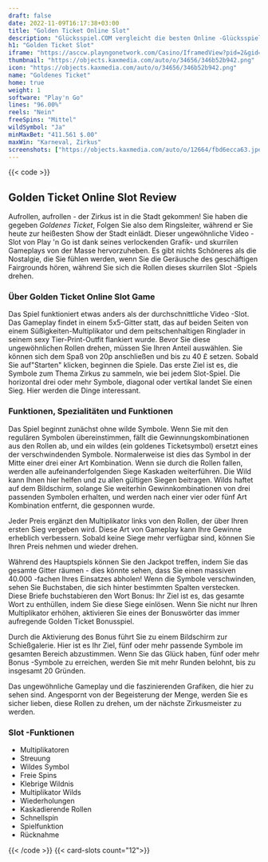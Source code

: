 ```yaml
---
draft: false
date: 2022-11-09T16:17:38+03:00
title: "Golden Ticket Online Slot"
description: "Glücksspiel.COM vergleicht die besten Online -Glücksspiel -Sites und -spiele der Kanada.  Unabhängige Produktbewertungen und exklusive Anmeldeangebote. Jetzt spielen!"
h1: "Golden Ticket Slot"
iframe: "https://asccw.playngonetwork.com/Casino/IframedView?pid=2&gid=goldenticket&lang=en_US&practice=1&channel=desktop&div=flashobject&width=100%25&height=100%25&user=&password=&ctx=&demo=2&brand=&lobby=&rccurrentsessiontime=0&rcintervaltime=0&rcaccounthistoryurl=&rccontinueurl=&rcexiturl=&rchistoryurlmode=&autoplaylimits=0&autoplayreset=0&callback=flashCallback&rcmga=&resourcelevel=0&hasjackpots=False&country=&pauseplay=&playlimit=&selftest=&sessiontime=&coreweburl=https://asccw.playngonetwork.com/&showpoweredby=True"
thumbnail: "https://objects.kaxmedia.com/auto/o/34656/346b52b942.png"
icon: "https://objects.kaxmedia.com/auto/o/34656/346b52b942.png"
name: "Goldenes Ticket"
home: true
weight: 1
software: "Play'n Go"
lines: "96.00%"
reels: "Nein"
freeSpins: "Mittel"
wildSymbol: "Ja"
minMaxBet: "411.561 $.00"
maxWin: "Karneval, Zirkus"
screenshots: ["https://objects.kaxmedia.com/auto/o/12664/fbd6ecca63.jpeg"]
---
```


{{< code >}}<h2>Golden Ticket Online Slot Review</h2><p>Aufrollen, aufrollen - der Zirkus ist in die Stadt gekommen! Sie haben die gegeben <em>Goldenes Ticket</em>, Folgen Sie also dem Ringsleiter, während er Sie heute zur heißesten Show der Stadt einlädt. Dieser ungewöhnliche Video -Slot von Play 'n Go ist dank seines verlockenden Grafik- und skurrilen Gameplays von der Masse hervorzuheben. Es gibt nichts Schöneres als die Nostalgie, die Sie fühlen werden, wenn Sie die Geräusche des geschäftigen Fairgrounds hören, während Sie sich die Rollen dieses skurrilen Slot -Spiels drehen.</p><h3>Über Golden Ticket Online Slot Game</h3><p>Das Spiel funktioniert etwas anders als der durchschnittliche Video -Slot. Das Gameplay findet in einem 5x5-Gitter statt, das auf beiden Seiten von einem Süßigkeiten-Multiplikator und dem peitschenhaltigen Ringlader in seinem sexy Tier-Print-Outfit flankiert wurde. Bevor Sie diese ungewöhnlichen Rollen drehen, müssen Sie Ihren Anteil auswählen. Sie können sich dem Spaß von 20p anschließen und bis zu 40 £ setzen. Sobald Sie auf"Starten" klicken, beginnen die Spiele. Das erste Ziel ist es, die Symbole zum Thema Zirkus zu sammeln, wie bei jedem Slot-Spiel. Die horizontal drei oder mehr Symbole, diagonal oder vertikal landet Sie einen Sieg. Hier werden die Dinge interessant.</p><h3>Funktionen, Spezialitäten und Funktionen</h3><p>Das Spiel beginnt zunächst ohne wilde Symbole. Wenn Sie mit den regulären Symbolen übereinstimmen, fällt die Gewinnungskombinationen aus den Rollen ab, und ein wildes (ein goldenes Ticketsymbol) ersetzt eines der verschwindenden Symbole. Normalerweise ist dies das Symbol in der Mitte einer drei einer Art Kombination. Wenn sie durch die Rollen fallen, werden alle aufeinanderfolgenden Siege Kaskaden weiterführen. Die Wild kann Ihnen hier helfen und zu allen gültigen Siegen beitragen. Wilds haftet auf dem Bildschirm, solange Sie weiterhin Gewinnkombinationen von drei passenden Symbolen erhalten, und werden nach einer vier oder fünf Art Kombination entfernt, die gesponnen wurde.</p><p>Jeder Preis ergänzt den Multiplikator links von den Rollen, der über Ihren ersten Sieg vergeben wird. Diese Art von Gameplay kann Ihre Gewinne erheblich verbessern. Sobald keine Siege mehr verfügbar sind, können Sie Ihren Preis nehmen und wieder drehen.</p><p>Während des Hauptspiels können Sie den Jackpot treffen, indem Sie das gesamte Gitter räumen - dies könnte sehen, dass Sie einen massiven 40.000 -fachen Ihres Einsatzes abholen! Wenn die Symbole verschwinden, sehen Sie Buchstaben, die sich hinter bestimmten Spalten verstecken. Diese Briefe buchstabieren den Wort Bonus: Ihr Ziel ist es, das gesamte Wort zu enthüllen, indem Sie diese Siege einlösen. Wenn Sie nicht nur Ihren Multiplikator erhöhen, aktivieren Sie eines der Bonuswörter das immer aufregende Golden Ticket Bonusspiel.</p><p>Durch die Aktivierung des Bonus führt Sie zu einem Bildschirm zur Schießgalerie. Hier ist es Ihr Ziel, fünf oder mehr passende Symbole im gesamten Bereich abzustimmen. Wenn Sie das Glück haben, fünf oder mehr Bonus -Symbole zu erreichen, werden Sie mit mehr Runden belohnt, bis zu insgesamt 20 Gründen.</p><p>Das ungewöhnliche Gameplay und die faszinierenden Grafiken, die hier zu sehen sind. Angespornt von der Begeisterung der Menge, werden Sie es sicher lieben, diese Rollen zu drehen, um der nächste Zirkusmeister zu werden.</p><h3>
Slot -Funktionen</h3><ul>
<li></span>
Multiplikatoren</li>
<li></span>
Streuung</li>
<li></span>
Wildes Symbol</li>
<li></span>
Freie Spins</li>
<li></span>
Klebrige Wildnis</li>
<li></span>
Multiplikator Wilds</li>
<li></span>
Wiederholungen</li>
<li></span>
Kaskadierende Rollen</li>
<li></span>
Schnellspin</li>
<li></span>
Spielfunktion</li>
<li></span>
Rücknahme</li></ul>{{< /code >}}
{{< card-slots count="12">}}